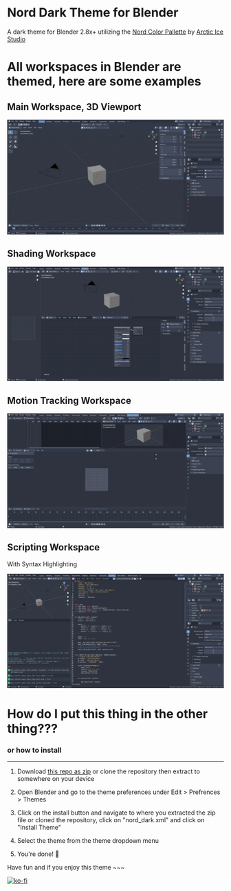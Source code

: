 # Nord Dark Theme for Blender

A dark theme for Blender 2.8x+ utilizing the [Nord Color Pallette](https://www.nordtheme.com/) by [Arctic Ice Studio](https://github.com/arcticicestudio)


# All workspaces in Blender are themed, here are some examples

## Main Workspace, 3D Viewport

![screenshot of the 3D viewport](screenshots/screen_main.webp)

## Shading Workspace

![screenshot of the shading workspace](screenshots/screen_shading.webp)

## Motion Tracking Workspace

![screenshot of the motion tracking workspace](screenshots/screen_motion_tracking_workspace.webp)


## Scripting Workspace

With Syntax Highlighting

![screenshot of the scripting workspace using the addon_add_object.py template](screenshots/screen_scripting_workspace.webp)

# How do I put this thing in the other thing???

### or how to install

___

1. Download [this repo as zip](https://github.com/TehMerow/blender_nord_dark_theme/archive/refs/heads/main.zip) or clone the repository then extract to somewhere on your device

2. Open Blender and go to the theme preferences under Edit > Prefrences > Themes

3. Click on the install button and navigate to where you extracted the zip file or cloned the repository, click on "nord_dark.xml" and click on "Install Theme"

4. Select the theme from the theme dropdown menu

5. You're done! 🥳

Have fun and if you enjoy this theme ~~~ 

[![ko-fi](https://ko-fi.com/img/githubbutton_sm.svg)](https://ko-fi.com/Z8Z31DUBF)